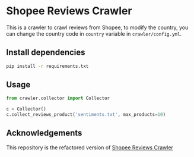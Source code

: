 # Shopee Reviews Crawler

This is a crawler to crawl reviews from Shopee, to modify the country, you can change the country code in `country` variable in `crawler/config.yml`.

## Install dependencies

```bash
pip install -r requirements.txt
```

## Usage


```python
from crawler.collector import Collector

c = Collector()
c.collect_reviews_product('sentiments.txt', max_products=10)
```


## Acknowledgements
This repository is the refactored version of [Shopee Reviews Crawler](https://github.com/quocthang0507/GetShopeeReviews)